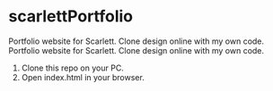 # scarlettPortfolio
Portfolio website for Scarlett. Clone design online with my own code.
Portfolio website for Scarlett. Clone design online with my own code.

1. Clone this repo on your PC.
2. Open index.html in your browser.
